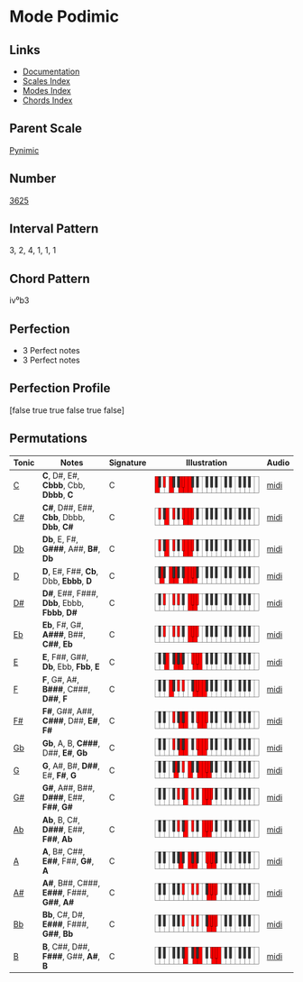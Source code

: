 # Mode Podimic

## Links

- [Documentation](README.md)
- [Scales Index](Scales.md)
- [Modes Index](Modes.md)
- [Chords Index](Chords.md)

## Parent Scale

[Pynimic](ScalePynimic.md)

## Number

[3625](https://ianring.com/musictheory/scales/3625)

## Interval Pattern

3, 2, 4, 1, 1, 1

## Chord Pattern

iv⁰b3

## Perfection

- 3 Perfect notes
- 3 Perfect notes

## Perfection Profile

[false true true false true false]

## Permutations

| Tonic | Notes | Signature | Illustration | Audio |
|-------|-------|-----------|--------------|-------|
| [C](ModeCNaturalPodimic.md) | **C**, D#, E#, **Cbbb**, Cbb, **Dbbb**, **C** | C | ![CNaturalPodimic](ModeCNaturalPodimic.png) | [midi](https://github.com/edipermadi/music/blob/main/docs/ModeCNaturalPodimic.mid?raw=true) |
| [C#](ModeCSharpPodimic.md) | **C#**, D##, E##, **Cbb**, Dbbb, **Dbb**, **C#** | C | ![CSharpPodimic](ModeCSharpPodimic.png) | [midi](https://github.com/edipermadi/music/blob/main/docs/ModeCSharpPodimic.mid?raw=true) |
| [Db](ModeDFlatPodimic.md) | **Db**, E, F#, **G###**, A##, **B#**, **Db** | C | ![DFlatPodimic](ModeDFlatPodimic.png) | [midi](https://github.com/edipermadi/music/blob/main/docs/ModeDFlatPodimic.mid?raw=true) |
| [D](ModeDNaturalPodimic.md) | **D**, E#, F##, **Cb**, Dbb, **Ebbb**, **D** | C | ![DNaturalPodimic](ModeDNaturalPodimic.png) | [midi](https://github.com/edipermadi/music/blob/main/docs/ModeDNaturalPodimic.mid?raw=true) |
| [D#](ModeDSharpPodimic.md) | **D#**, E##, F###, **Dbb**, Ebbb, **Fbbb**, **D#** | C | ![DSharpPodimic](ModeDSharpPodimic.png) | [midi](https://github.com/edipermadi/music/blob/main/docs/ModeDSharpPodimic.mid?raw=true) |
| [Eb](ModeEFlatPodimic.md) | **Eb**, F#, G#, **A###**, B##, **C##**, **Eb** | C | ![EFlatPodimic](ModeEFlatPodimic.png) | [midi](https://github.com/edipermadi/music/blob/main/docs/ModeEFlatPodimic.mid?raw=true) |
| [E](ModeENaturalPodimic.md) | **E**, F##, G##, **Db**, Ebb, **Fbb**, **E** | C | ![ENaturalPodimic](ModeENaturalPodimic.png) | [midi](https://github.com/edipermadi/music/blob/main/docs/ModeENaturalPodimic.mid?raw=true) |
| [F](ModeFNaturalPodimic.md) | **F**, G#, A#, **B###**, C###, **D##**, **F** | C | ![FNaturalPodimic](ModeFNaturalPodimic.png) | [midi](https://github.com/edipermadi/music/blob/main/docs/ModeFNaturalPodimic.mid?raw=true) |
| [F#](ModeFSharpPodimic.md) | **F#**, G##, A##, **C###**, D##, **E#**, **F#** | C | ![FSharpPodimic](ModeFSharpPodimic.png) | [midi](https://github.com/edipermadi/music/blob/main/docs/ModeFSharpPodimic.mid?raw=true) |
| [Gb](ModeGFlatPodimic.md) | **Gb**, A, B, **C###**, D##, **E#**, **Gb** | C | ![GFlatPodimic](ModeGFlatPodimic.png) | [midi](https://github.com/edipermadi/music/blob/main/docs/ModeGFlatPodimic.mid?raw=true) |
| [G](ModeGNaturalPodimic.md) | **G**, A#, B#, **D##**, E#, **F#**, **G** | C | ![GNaturalPodimic](ModeGNaturalPodimic.png) | [midi](https://github.com/edipermadi/music/blob/main/docs/ModeGNaturalPodimic.mid?raw=true) |
| [G#](ModeGSharpPodimic.md) | **G#**, A##, B##, **D###**, E##, **F##**, **G#** | C | ![GSharpPodimic](ModeGSharpPodimic.png) | [midi](https://github.com/edipermadi/music/blob/main/docs/ModeGSharpPodimic.mid?raw=true) |
| [Ab](ModeAFlatPodimic.md) | **Ab**, B, C#, **D###**, E##, **F##**, **Ab** | C | ![AFlatPodimic](ModeAFlatPodimic.png) | [midi](https://github.com/edipermadi/music/blob/main/docs/ModeAFlatPodimic.mid?raw=true) |
| [A](ModeANaturalPodimic.md) | **A**, B#, C##, **E##**, F##, **G#**, **A** | C | ![ANaturalPodimic](ModeANaturalPodimic.png) | [midi](https://github.com/edipermadi/music/blob/main/docs/ModeANaturalPodimic.mid?raw=true) |
| [A#](ModeASharpPodimic.md) | **A#**, B##, C###, **E###**, F###, **G##**, **A#** | C | ![ASharpPodimic](ModeASharpPodimic.png) | [midi](https://github.com/edipermadi/music/blob/main/docs/ModeASharpPodimic.mid?raw=true) |
| [Bb](ModeBFlatPodimic.md) | **Bb**, C#, D#, **E###**, F###, **G##**, **Bb** | C | ![BFlatPodimic](ModeBFlatPodimic.png) | [midi](https://github.com/edipermadi/music/blob/main/docs/ModeBFlatPodimic.mid?raw=true) |
| [B](ModeBNaturalPodimic.md) | **B**, C##, D##, **F###**, G##, **A#**, **B** | C | ![BNaturalPodimic](ModeBNaturalPodimic.png) | [midi](https://github.com/edipermadi/music/blob/main/docs/ModeBNaturalPodimic.mid?raw=true) |
